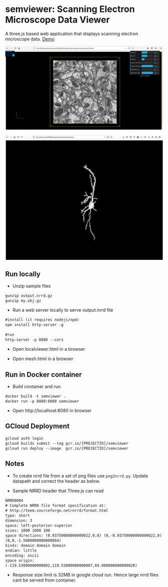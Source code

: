 # semviewer: Scanning Electron Microscope Data Viewer

A three.js based web application that displays scanning electron microscope data. [Demo](https://semviewer-flq77dpaga-ue.a.run.app/)

![sample screen](semviewer.png)


![sample segmented neuron mesh](mesh.png)


## Run locally

* Unzip sample files

```
gunzip output.nrrd.gz
gunzip my.obj.gz
```

* Run a web server locally to serve output.nrrd file

```
#install (it requires nodejs/npm)
npm install http-server -g

#run
http-server -p 8080 --cors
```

* Open localviewer.html in a browser

* Open mesh.html in a browser


## Run in Docker container

* Build container and run
```
docker build -t semviewer .
docker run -p 8080:8080 semviewer
```

* Open http://localhost:8080 in browser


## GCloud Deployment

```
gcloud auth login
gcloud builds submit --tag gcr.io/[PROJECTID]/semviewer
gcloud run deploy --image  gcr.io/[PROJECTID]/semviewer
```


## Notes

* To create nrrd file from a set of png files use ```png2nrrd.py```. Update datapath and correct the header as below.

* Sample NRRD header that Three.js can read

```
NRRD0004
# Complete NRRD file format specification at:
# http://teem.sourceforge.net/nrrd/format.html
type: short
dimension: 3
space: left-posterior-superior
sizes: 1000 1000 100
space directions: (0.93750000000000022,0,0) (0,-0.93750000000000022,0) (0,0,-1.5000000000000004)
kinds: domain domain domain
endian: little
encoding: ascii
space origin: (-119.53000000000002,119.53000000000007,84.000000000000028)
```

* Response size limit is 32MB in google cloud run. Hence large nrrd files cant be served from container. 